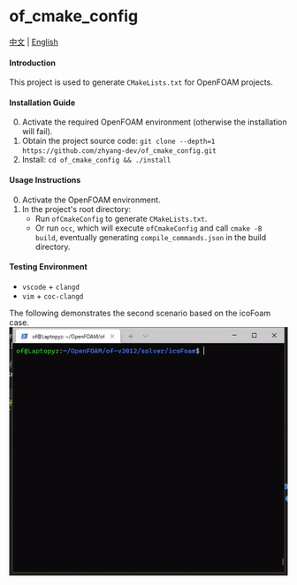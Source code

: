 # of_cmake_config
[中文](./README.zh_CN.md) | [English](./README.md)

#### Introduction
This project is used to generate `CMakeLists.txt` for OpenFOAM projects.

#### Installation Guide
0. Activate the required OpenFOAM environment (otherwise the installation will fail).
1. Obtain the project source code: `git clone --depth=1 https://github.com/zhyang-dev/of_cmake_config.git`
2. Install: `cd of_cmake_config && ./install`

#### Usage Instructions

0. Activate the OpenFOAM environment.
1. In the project's root directory:
    - Run `ofCmakeConfig` to generate `CMakeLists.txt`.
    - Or run `occ`, which will execute `ofCmakeConfig` and call `cmake -B build`, eventually generating `compile_commands.json` in the build directory.

#### Testing Environment
- `vscode` + `clangd`
- `vim` + `coc-clangd`

The following demonstrates the second scenario based on the icoFoam case.  
![Video Demo](demo/occ_demo.gif)
